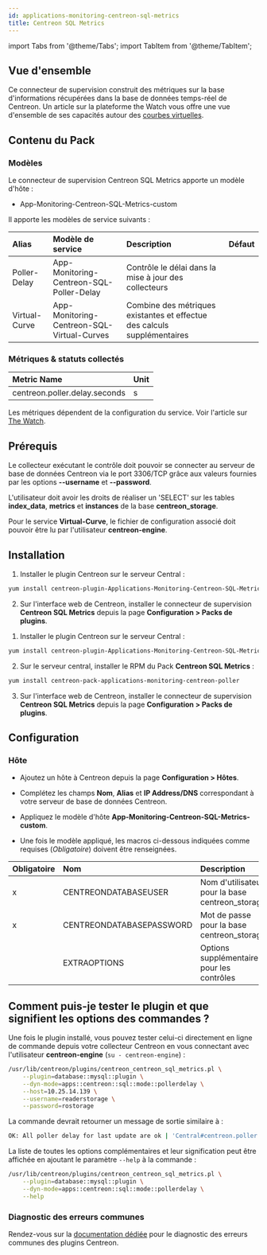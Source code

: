 ```yaml
---
id: applications-monitoring-centreon-sql-metrics
title: Centreon SQL Metrics
---
```

import Tabs from '@theme/Tabs';
import TabItem from '@theme/TabItem';


## Vue d'ensemble

Ce connecteur de supervision construit des métriques sur la base d'informations récupérées dans la base de données temps-réel de Centreon. Un article sur la plateforme the Watch vous offre une vue d'ensemble de ses capacités autour des [courbes virtuelles](https://thewatch.centreon.com/product-how-to-21/get-to-know-app-centreon-sql-metric-pack-and-start-building-some-virtual-curves-296).

## Contenu du Pack

### Modèles

Le connecteur de supervision Centreon SQL Metrics apporte un modèle d'hôte :

* App-Monitoring-Centreon-SQL-Metrics-custom

Il apporte les modèles de service suivants :

| Alias           | Modèle de service                           | Description                                                              | Défaut  |
| :-------------- | :------------------------------------------ | :----------------------------------------------------------------------- | :------ |
| Poller-Delay    | App-Monitoring-Centreon-SQL-Poller-Delay    | Contrôle le délai dans la mise à jour des collecteurs                    |         |
| Virtual-Curve   | App-Monitoring-Centreon-SQL-Virtual-Curves  | Combine des métriques existantes et effectue des calculs supplémentaires |         |

### Métriques & statuts collectés

<Tabs groupId="sync">
<TabItem value="Poller-Delay" label="Poller-Delay">

| Metric Name                    | Unit   |
| :----------------------------- | :----- |
| centreon.poller.delay.seconds  |   s    |

</TabItem>
<TabItem value="Virtual-Curve" label="Virtual-Curve">

Les métriques dépendent de la configuration du service. Voir l'article sur [The Watch](https://thewatch.centreon.com/product-how-to-21/get-to-know-app-centreon-sql-metric-pack-and-start-building-some-virtual-curves-296).

</TabItem>
</Tabs>

## Prérequis

Le collecteur exécutant le contrôle doit pouvoir se connecter au serveur de base de données Centreon via le port 
3306/TCP grâce aux valeurs fournies par les options **--username** et **--password**. 

L'utilisateur doit avoir les droits de réaliser un 'SELECT' sur les tables **index_data**, **metrics** et **instances** de la base **centreon_storage**. 

Pour le service **Virtual-Curve**, le fichier de configuration associé doit pouvoir être lu par l'utilisateur **centreon-engine**.

## Installation

<Tabs groupId="sync">
<TabItem value="Online License" label="Online License">

1. Installer le plugin Centreon sur le serveur Central :

```bash
yum install centreon-plugin-Applications-Monitoring-Centreon-SQL-Metrics
```

2. Sur l'interface web de Centreon, installer le connecteur de supervision **Centreon SQL Metrics** depuis la page **Configuration > Packs de plugins**.

</TabItem>
<TabItem value="Offline License" label="Offline License">

1. Installer le plugin Centreon sur le serveur Central :

```bash
yum install centreon-plugin-Applications-Monitoring-Centreon-SQL-Metrics
```

2. Sur le serveur central, installer le RPM du Pack **Centreon SQL Metrics** :

```bash
yum install centreon-pack-applications-monitoring-centreon-poller
```

3. Sur l'interface web de Centreon, installer le connecteur de supervision **Centreon SQL Metrics** depuis la page **Configuration > Packs de plugins**.

</TabItem>
</Tabs>

## Configuration

### Hôte

* Ajoutez un hôte à Centreon depuis la page **Configuration > Hôtes**.
* Complétez les champs **Nom**, **Alias** et **IP Address/DNS** correspondant à votre serveur de base de données Centreon. 
* Appliquez le modèle d'hôte **App-Monitoring-Centreon-SQL-Metrics-custom**.

* Une fois le modèle appliqué, les macros ci-dessous indiquées comme requises (*Obligatoire*) doivent être renseignées.

| Obligatoire | Nom                      | Description                                      |
| :---------- | :----------------------- | :----------------------------------------------- |
|     x       | CENTREONDATABASEUSER     | Nom d'utilisateur pour la base centreon_storage  |
|     x       | CENTREONDATABASEPASSWORD | Mot de passe pour la base centreon_storage       |
|             | EXTRAOPTIONS             | Options supplémentaires pour les contrôles       |

## Comment puis-je tester le plugin et que signifient les options des commandes ? 

Une fois le plugin installé, vous pouvez tester celui-ci directement en ligne de commande depuis votre collecteur Centreon en vous connectant avec l'utilisateur **centreon-engine** (`su - centreon-engine`) :

```bash
/usr/lib/centreon/plugins/centreon_centreon_sql_metrics.pl \
    --plugin=database::mysql::plugin \
    --dyn-mode=apps::centreon::sql::mode::pollerdelay \
    --host=10.25.14.139 \
    --username=readerstorage \
    --password=rostorage
```

La commande devrait retourner un message de sortie similaire à :

```bash
OK: All poller delay for last update are ok | 'Central#centreon.poller.delay.seconds'=30s;;;; 'poller#centreon.poller.delay.seconds'=14s;;;;
```

La liste de toutes les options complémentaires et leur signification peut être affichée en ajoutant le paramètre `--help` à la commande :

```bash
/usr/lib/centreon/plugins/centreon_centreon_sql_metrics.pl \
    --plugin=database::mysql::plugin \
    --dyn-mode=apps::centreon::sql::mode::pollerdelay \
    --help
```

### Diagnostic des erreurs communes

Rendez-vous sur la [documentation dédiée](../getting-started/how-to-guides/troubleshooting-plugins.md) pour le diagnostic des erreurs communes des plugins Centreon.